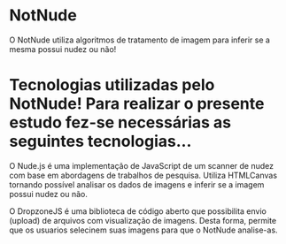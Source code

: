 NotNude
=======

O NotNude utiliza algoritmos de tratamento de imagem para inferir se a mesma possui nudez ou não!

Tecnologias utilizadas pelo NotNude!
Para realizar o presente estudo fez-se necessárias as seguintes tecnologias...
=======
O Nude.js é uma implementação de JavaScript de um scanner de nudez com base em abordagens de trabalhos de pesquisa. Utiliza HTMLCanvas tornando possível analisar os dados de imagens e inferir se a imagem possui nudez ou não.

O DropzoneJS é uma biblioteca de código aberto que possibilita envio (upload) de arquivos com visualização de imagens. Desta forma, permite que os usuarios selecinem suas imagens para que o NotNude analise-as.
